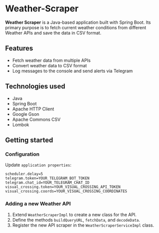 # Weather-Scraper

**Weather Scraper** is a Java-based application built with Spring Boot. Its primary purpose is to fetch current weather
conditions from different Weather APIs and save the data in CSV format.

## Features

- Fetch weather data from multiple APIs
- Convert weather data to CSV format
- Log messages to the console and send alerts via Telegram

## Technologies used

- Java
- Spring Boot
- Apache HTTP Client
- Google Gson
- Apache Commons CSV
- Lombok

## Getting started

### Configuration

Update `application properties`:

```properties
scheduler.delay=5
telegram.token=YOUR_TELEGRAM_BOT_TOKEN
telegram.chat_id=YOUR_TELEGRAM_CHAT_ID
visual_crossing.token=YOUR_VISUAL_CROSSING_API_TOKEN
visual_crossing.coords=YOUR_VISUAL_CROSSING_COORDINATES
```

### Adding a new Weather API

1. Extend `WeatherScraperImpl` to create a new class for the API.
2. Define the methods `buildQueryURL`, `fetchData`, and `decodeData`.
3. Register the new API scraper in the `WeatherScraperServiceImpl` class.
